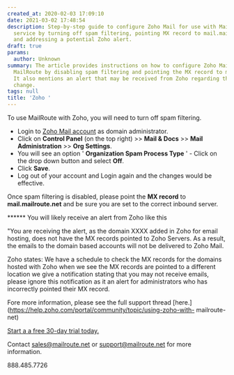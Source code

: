 ```yaml
---
created_at: 2020-02-03 17:09:10
date: 2021-03-02 17:48:54
description: Step-by-step guide to configure Zoho Mail for use with MailRoute email
  service by turning off spam filtering, pointing MX record to mail.mailroute.net,
  and addressing a potential Zoho alert.
draft: true
params:
  author: Unknown
summary: The article provides instructions on how to configure Zoho Mail to work with
  MailRoute by disabling spam filtering and pointing the MX record to mail.mailroute.net.
  It also mentions an alert that may be received from Zoho regarding the MX record
  change.
tags: null
title: 'Zoho '
---
```



To use MailRoute with Zoho, you will need to turn off spam filtering.

  * Login to [Zoho Mail account](https://www.zoho.com/mail) as domain administrator.
  * Click on **Control Panel** (on the top right) >> **Mail & Docs** >> **Mail Administration** >> **Org Settings**.
  * You will see an option ' **Organization Spam Process Type** ' - Click on the drop down button and select **Off**.
  * Click **Save**.
  * Log out of your account and Login again and the changes would be effective.

Once spam filtering is disabled, please point the **MX record** to
**mail.mailroute.net** and be sure you are set to the correct inbound server.

****** You will likely receive an alert from Zoho like this

"You are receiving the alert, as the domain XXXX added in Zoho for email
hosting, does not have the MX records pointed to Zoho Servers. As a result,
the emails to the domain based accounts will not be delivered to Zoho Mail.

Zoho states: We have a schedule to check the MX records for the domains hosted
with Zoho when we see the MX records are pointed to a different location we
give a notification stating that you may not receive emails, please ignore
this notification as it an alert for administrators who has incorrectly
pointed their MX record.

Fore more information, please see the full support thread
[here.](https://help.zoho.com/portal/community/topic/using-zoho-with-
mailroute-net)

[Start a a free 30-day trial today.](http://mailroute.net/signup.html)

Contact [sales@mailroute.net](mailto:sales@mailroute.net) or
[support@mailroute.net](mailto:support@mailroute.net) for more information.

888.485.7726

